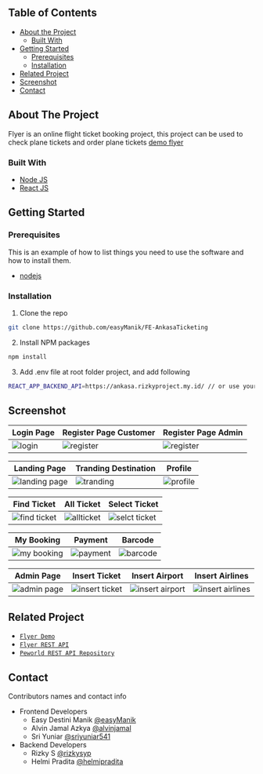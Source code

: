 ## Table of Contents

* [About the Project](#about-the-project)
  * [Built With](#built-with)
* [Getting Started](#getting-started)
  * [Prerequisites](#prerequisites)
  * [Installation](#installation)
* [Related Project](#related-project)
* [Screenshot](#screenshot)
* [Contact](#contact)


## About The Project

Flyer is an online flight ticket booking project, this project can be used to check plane tickets and order plane tickets [demo flyer](https://ankasa.rizkyproject.my.id/)

### Built With

* [Node JS](https://nodejs.org/en/docs/)
* [React JS](https://reactjs.org/)


## Getting Started

### Prerequisites

This is an example of how to list things you need to use the software and how to install them.

* [nodejs](https://nodejs.org/en/download/)

### Installation

1. Clone the repo
```bash
git clone https://github.com/easyManik/FE-AnkasaTicketing
```
2. Install NPM packages
```bash
npm install
```
3. Add .env file at root folder project, and add following
```bash
REACT_APP_BACKEND_API=https://ankasa.rizkyproject.my.id/ // or use your own
```

## Screenshot
| Login Page | Register Page Customer | Register Page Admin |
| ------------- | ------------- | ------------- |
| ![login](https://i.imgur.com/SzaMjBc.png) | ![register](https://i.imgur.com/77uUOfR.png) | ![register](https://i.imgur.com/6gowYd5.png) |

| Landing Page | Tranding Destination | Profile |
| ------------- | ------------- | ------------- |
| ![landing page](https://i.imgur.com/Vedq04L.png) | ![tranding](https://i.imgur.com/gxTwiUW.png) | ![profile](https://i.imgur.com/KicI9Oy.png) |

| Find Ticket | All Ticket | Select Ticket |
| ------------- | ------------- |  ------------- |
| ![find ticket](https://i.imgur.com/SDCLpfM.png) | ![allticket](https://i.imgur.com/WjqlKaT.png) | ![selct ticket](https://i.imgur.com/lXLPRYW.png) |

| My Booking | Payment | Barcode |
| ------------- | ------------- | ------------- |
| ![my booking](https://i.imgur.com/9k7Dk7I.png) | ![payment](https://i.imgur.com/zEpXJgq.png) | ![barcode](https://i.imgur.com/D9FCcx6.png) |

| Admin Page | Insert Ticket | Insert Airport | Insert Airlines |
| ------------- | ------------- | ------------- | ------------- |
| ![admin page](https://i.imgur.com/bzyT2hf.png) | ![insert ticket](https://i.imgur.com/fi1HfBd.png) | ![insert airport](https://i.imgur.com/0GsJ981.png) | ![insert airlines](https://i.imgur.com/HzYus4B.png) |


## Related Project
* [`Flyer Demo`](https://ankasa.rizkyproject.my.id/login)
* [`Flyer REST API`](https://flyer-be-production.up.railway.app/ticket)
* [`Peworld REST API Repository`](https://github.com/helmipradita/flyer-be)

## Contact

Contributors names and contact info

* Frontend Developers
  * Easy Destini Manik [@easyManik](https://github.com/easyManik)
  * Alvin Jamal Azkya [@alvinjamal](https://github.com/alvinjamal)
  * Sri Yuniar [@sriyuniar541](https://github.com/sriyuniar541)
* Backend Developers
  * Rizky S [@rizkysyp](https://github.com/rizkysyp)
  * Helmi Pradita [@helmipradita](https://github.com/helmipradita)
